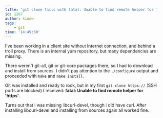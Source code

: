 ```yaml
---
title: 'git clone fails with fatal: Unable to find remote helper for ''https'''
id: 1267
author: kinow
tags: 
    - git
time: '14:49:50'
---
```

<p>I've been working in a client site without Internet connection, and behind a troll proxy. There is an internal yum repository, but many dependencies are missing.</p>

<p>There weren't git-all, git or git-core packages there, so I had to download and install from sources. I didn't pay attention to the <code>./configure</code> output and proceeded with <code>make</code> and <code>make install</code>.</p>

<p>Git was installed and ready to rock, but in my first <code>git clone https://</code> (SSH ports are blocked) I received: <strong>fatal: Unable to find remote helper for 'https'</strong>.</p>

<p>Turns out that I was missing libcurl-devel, though I did have curl. After installing libcurl-devel and installing from sources again all worked fine.</p>

